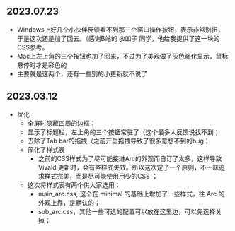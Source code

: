 ## 2023.07.23
- Windows上好几个小伙伴反馈看不到那三个窗口操作按钮，表示非常别扭，于是这次还是加了回去。（感谢B站的 @吅子 同学，他给我提供了这一块的CSS参考。
- Mac上左上角的三个按钮也加了回来，不过为了美观做了灰色弱化显示，鼠标悬停时才是彩色的
- 主要就是这两个，还有一些别的小更新就不说了

## 2023.03.12
- 优化
    - 全屏时隐藏四周的边框；
    - 显示了标题栏，左上角的三个按钮常驻了（这个最多人反馈说找不到；
    - 去除了Tab bar的拖拽（之前开启拖拽导致了很多意想不到的bug；
    - 简化了样式表
        - 之前的CSS样式为了尽可能接进Arc的外观而自订了太多，这样导致Vivaldi更新时，会有些样式失效。所以这次定了一个原则，不一昧追求样式完美，而是尽可能使用用少的CSS ；
    - 这次将样式表有两个供大家选用：
        - main_arc.css, 这个在 minimal 的基础上增加了一些样式，往 Arc 的外观上靠，是默认的；
        - sub_arc.css，其他一些可选的配置可以放在这里边，可以先选择关掉；